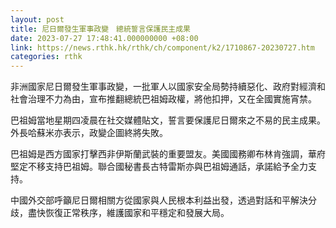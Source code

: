 ```yaml
---
layout: post
title: 尼日爾發生軍事政變　總統誓言保護民主成果
date: 2023-07-27 17:48:41.000000000 +08:00
link: https://news.rthk.hk/rthk/ch/component/k2/1710867-20230727.htm
categories: rthk
---
```


非洲國家尼日爾發生軍事政變，一批軍人以國家安全局勢持續惡化、政府對經濟和社會治理不力為由，宣布推翻總統巴祖姆政權，將他扣押，又在全國實施宵禁。

巴祖姆當地星期四凌晨在社交媒體貼文，誓言要保護尼日爾來之不易的民主成果。外長哈蘇米亦表示，政變企圖終將失敗。

巴祖姆是西方國家打擊西非伊斯蘭武裝的重要盟友。美國國務卿布林肯強調，華府堅定不移支持巴祖姆。聯合國秘書長古特雷斯亦與巴祖姆通話，承諾給予全力支持。

中國外交部呼籲尼日爾相關方從國家與人民根本利益出發，透過對話和平解決分歧，盡快恢復正常秩序，維護國家和平穩定和發展大局。
